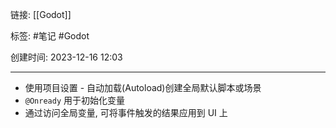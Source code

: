 链接: [[Godot]]

标签: #笔记 #Godot 

创建时间: 2023-12-16 12:03

---

- 使用项目设置 - 自动加载(Autoload)创建全局默认脚本或场景
- `@Onready` 用于初始化变量
- 通过访问全局变量, 可将事件触发的结果应用到 UI 上